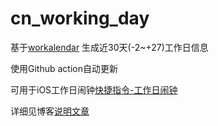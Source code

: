 # cn_working_day
基于[workalendar](https://github.com/workalendar/workalendar) 生成近30天(-2~+27)工作日信息

使用Github action自动更新

可用于iOS工作日闹钟[快捷指令-工作日闹钟](https://www.icloud.com/shortcuts/a59ec0310b0444579fa69c34dbcdba90)

详细见博客[说明文章](https://blog.xn--7ovq92diups1e.com/post/homelab-cn-working-clock)
